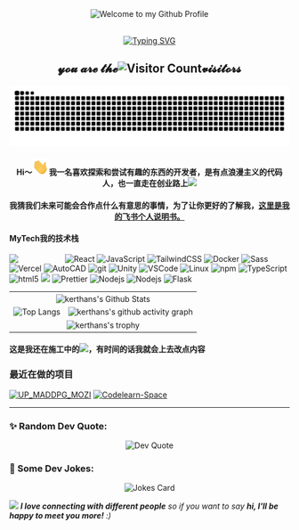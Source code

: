 
<div align="center">
  <img src="https://github.com/BrunnerLivio/brunnerlivio/blob/master/images/welcome.png?raw=true" style="max-width: 100%;" alt="Welcome to my Github Profile" />
  <br />
  <br />


[![Typing SVG](https://readme-typing-svg.demolab.com?font=Pacifico&size=26&duration=4500&pause=1000&color=C62EF7&center=true%C2%A0%C2%A0%E7%9C%9F%E7%9A%84&vCenter=false%C2%A0%C2%A0%E9%94%99%E8%AF%AF%E7%9A%84&repeat=true%C2%A0%C2%A0%E7%9C%9F%E7%9A%84&random=false%C2%A0%C2%A0%E9%94%99%E8%AF%AF%E7%9A%84&width=435&lines=Hi!+I'm+Clint.;Welcome+to+my+Github~;Thank+you+for+meeting+us+here)](https://git.io/typing-svg)
## 𝔂𝓸𝓾 𝓪𝓻𝓮 𝓽𝓱𝓮![Visitor Count](https://profile-counter.glitch.me/kerthans/count.svg)𝓿𝓲𝓼𝓲𝓽𝓸𝓻𝓼
<!-- ![](https://komarev.com/ghpvc/?username=kerthans&label=Visitors&color=ff69b4&style=plastic) -->

<picture>
  <source media="(prefers-color-scheme: dark)" srcset="https://raw.githubusercontent.com/Peter-JXL/Peter-JXL/output/github-contribution-grid-snake-dark.svg">
  <source media="(prefers-color-scheme: light)" srcset="https://raw.githubusercontent.com/Peter-JXL/Peter-JXL/output/github-contribution-grid-snake.svg">
  <img alt="github contribution grid snake animation" src="https://raw.githubusercontent.com/Peter-JXL/Peter-JXL/output/github-contribution-grid-snake.svg">
</picture>

#### Hi～<img src="https://raw.githubusercontent.com/ABSphreak/ABSphreak/master/gifs/Hi.gif" width="30px">我一名喜欢探索和尝试有趣的东西的开发者，是有点浪漫主义的代码人，也一直走在创业路上<img src="https://emojis.slackmojis.com/emojis/images/1531849430/4246/blob-sunglasses.gif?1531849430" width="30"/>

#### 我猜我们未来可能会合作点什么有意思的事情，为了让你更好的了解我，[这里是我的飞书个人说明书。](https://xi1uh4zvhbc.feishu.cn/docx/Gx6cdEawdoR85OxWZHQcWqw8nMd?from=from_copylink)


</div>

#### MyTech我的技术栈
<img align='left' src='https://user-images.githubusercontent.com/5713670/87202985-820dcb80-c2b6-11ea-9f56-7ec461c497c3.gif' width='100'>
<p>
  <img alt="React" src="https://img.shields.io/badge/-React-45b8d8?style=flat-square&logo=react&logoColor=white" />
  <img alt="JavaScript" src="https://img.shields.io/badge/-JavaScript-%23F7DF1C?style=flat-square&logo=javascript&logoColor=000000&labelColor=%23F7DF1C&color=%23FFCE5A" />
<img alt="TailwindCSS" src="https://img.shields.io/badge/-TailwindCSS-%231a202c?style=flat-square&logo=tailwind-css" />
  <img alt="Docker" src="https://img.shields.io/badge/-Docker-46a2f1?style=flat-square&logo=docker&logoColor=white" />
  <img alt="Sass" src="https://img.shields.io/badge/-Sass-CC6699?style=flat-square&logo=sass&logoColor=white" />
    <img alt="Vercel" src="https://img.shields.io/badge/-Vercel-%23ffffff?style=flat-square&logo=vercel&logoColor=000000" />
  <img alt="AutoCAD" src="https://img.shields.io/badge/-AutoCAD-db7092?style=flat-square&logo=autocad&logoColor=white" />
  <img alt="git" src="https://img.shields.io/badge/-Git-F05032?style=flat-square&logo=git&logoColor=white" />
  <img alt="Unity" src="https://img.shields.io/badge/-Unity-ea2845?style=flat-square&logo=unity&logoColor=white" />
  <img alt="VSCode" src="https://img.shields.io/badge/-VSCode-%23007ACC?style=flat-square&logo=visual-studio-code" />
  <img alt="Linux" src="https://img.shields.io/badge/-Linux-DD0031?style=flat-square&logo=Linux&logoColor=white" />
  <img alt="npm" src="https://img.shields.io/badge/-NPM-CB3837?style=flat-square&logo=npm&logoColor=white" />
    <img alt="TypeScript" src="https://img.shields.io/badge/-TypeScript-007ACC?style=flat-square&logo=typescript&logoColor=white" />
  <img alt="html5" src="https://img.shields.io/badge/-HTML5-E34F26?style=flat-square&logo=html5&logoColor=white" />
  <img src="https://img.shields.io/badge/-CSS3-1572B6?style=flat-square&logo=css3" /> 
  <img alt="Prettier" src="https://img.shields.io/badge/-Prettier-F7B93E?style=flat-square&logo=prettier&logoColor=white" />
  <img alt="Nodejs" src="https://img.shields.io/badge/-Nodejs-43853d?style=flat-square&logo=Node.js&logoColor=white" />
<img alt="Nodejs" src="https://img.shields.io/badge/-Nextjs-000000?style=flat-square&logo=Next.js&logoColor=white" />
<img alt="Flask" src="https://img.shields.io/badge/-Flask-1572B6?style=flat-square&logo=Flask" /> 
</p>


<table>
  <tr>
    <td align="center" colspan="2">
      <img align="center" width="600px" src="https://github-readme-stats.vercel.app/api?username=kerthans&include_all_commits=true&count_private=true&show_icons=true&line_height=20&title_color=7A7ADB&icon_color=2234AE&text_color=D3D3D3&bg_color=0,000000,130F40&hide_border=true" alt="kerthans's Github Stats" />
    </td>
  </tr>
  <tr>
    <td align="center">
      <img align="center" src="https://github-readme-stats.vercel.app/api/top-langs/?username=kerthans" alt="Top Langs" />
    </td>
    <td align="center">
      <img align="center" src="https://github-readme-activity-graph.vercel.app/graph?username=kerthans" alt="kerthans's github activity graph" />
    </td>
  </tr>
  <tr>
    <td align="center" colspan="2">
      <img align="center" src="https://github-profile-trophy.vercel.app/?username=kerthans" alt="kerthans's trophy" />
    </td>
  </tr>
</table>


<!-- <p align="center"> <img align="center" src="https://github-readme-stats.vercel.app/api?username=kerthans&include_all_commits=true&count_private=true&show_icons=true&line_height=20&title_color=7A7ADB&icon_color=2234AE&text_color=D3D3D3&bg_color=0,000000,130F40&hide_border=true" alt="kerthans's Github Stats" />
<p align="center"> <img align="center" src="https://github-readme-stats.vercel.app/api/top-langs/?username=kerthans" alt="Top Langs" />
<p align="center"> <img align="center" src="https://github-readme-activity-graph.vercel.app/graph?username=kerthans" alt="kerthans's github activity graph" />
<p align="center"> <img align="center" src="https://github-profile-trophy.vercel.app/?username=kerthans" alt="kerthans's trophy" /> -->

#### 这是我还在施工中的[![](https://img.shields.io/website?color=0ab9e6&style=flat-square&up_message=airyyy.tech&url=https%3A%2F%2Fxlbd.me&)](https://www.airyyy.tech/)，有时间的话我就会上去改点内容


### 最近在做的项目

[![UP_MADDPG_MOZI](https://svg.bookmark.style/api?url=https://github.com/kerthans/UP_MADDPG_MOZI&mode=dark&style=horizontal)](https://github.com/kerthans/UP_MADDPG_MOZI)
[![Codelearn-Space](https://svg.bookmark.style/api?url=https://github.com/kerthans/Codelearn-Space&mode=light&style=horizontal)](https://github.com/kerthans/Codelearn-Space)

---

<h3 align="left">✨ Random Dev Quote:</h3>
<p align="center">
  <img src="https://quotes-github-readme.vercel.app/api?type=horizontal&theme=catppuccin_mocha&border=true" alt="Dev Quote" />
</p>
<h3 align="left">🤠 Some Dev Jokes:</h3>
<p align="center">
  <img src="https://readme-jokes.vercel.app/api" alt="Jokes Card" />
</p>

<img src="https://media.giphy.com/media/LnQjpWaON8nhr21vNW/giphy.gif" width="60"> <em><b>I love connecting with different people</b> so if you want to say <b>hi, I'll be happy to meet you more!</b> :)</em>